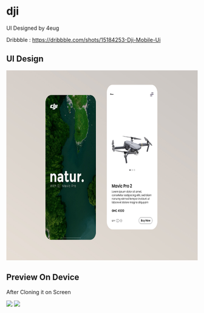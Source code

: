 # dji

UI Designed by 4eug

Dribbble : https://dribbble.com/shots/15184253-Dji-Mobile-Ui

## UI Design

<img src="assets/ui/DjiUi.jpg" height="500em" />

## Preview On Device

After Cloning it on Screen

<img src="images/Screens/" height="500em" /> <img src="images/Screens/" height="500em" />
